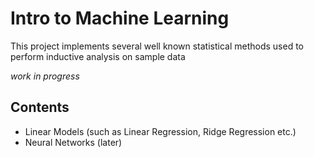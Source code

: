 # Intro to Machine Learning
This project implements several well known statistical methods used to perform inductive analysis on sample data

*work in progress*

## Contents
- Linear Models (such as Linear Regression, Ridge Regression etc.) 
- Neural Networks (later)
